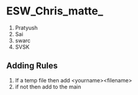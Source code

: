 # ESW_Chris_matte_

1. Pratyush
2. Sai
3. swarc
4. SVSK

## Adding Rules
1. If a temp file then add \<yourname>\<filename>
2. if not then add to the main
